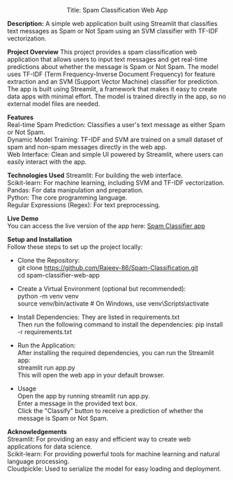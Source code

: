 <p style="text-align: center;">Title: Spam Classification Web App</p>


**Description:** A simple web application built using Streamlit that classifies text messages as Spam or Not Spam using an SVM classifier with TF-IDF vectorization.

**Project Overview**
This project provides a spam classification web application that allows users to input text messages and get real-time predictions about whether the message is Spam or Not Spam. The model uses TF-IDF (Term Frequency-Inverse Document Frequency) for feature extraction and an SVM (Support Vector Machine) classifier for prediction. The app is built using Streamlit, a framework that makes it easy to create data apps with minimal effort. The model is trained directly in the app, so no external model files are needed.  

**Features**  
Real-time Spam Prediction: Classifies a user's text message as either Spam or Not Spam.  
Dynamic Model Training: TF-IDF and SVM are trained on a small dataset of spam and non-spam messages directly in the web app.  
Web Interface: Clean and simple UI powered by Streamlit, where users can easily interact with the app.  

**Technologies Used**
Streamlit: For building the web interface.  
Scikit-learn: For machine learning, including SVM and TF-IDF vectorization.  
Pandas: For data manipulation and preparation.  
Python: The core programming language.  
Regular Expressions (Regex): For text preprocessing.  

**Live Demo**  
You can access the live version of the app here: [Spam Classifier app](https://spamclassifierbyrajeev.streamlit.app/)

**Setup and Installation**  
Follow these steps to set up the project locally:

- Clone the Repository:  
git clone https://github.com/Rajeev-86/Spam-Classification.git  
cd spam-classifier-web-app

- Create a Virtual Environment (optional but recommended):  
python -m venv venv  
source venv/bin/activate  # On Windows, use venv\Scripts\activate  

- Install Dependencies: They are listed in requirements.txt  
Then run the following command to install the dependencies: pip install -r requirements.txt  

- Run the Application:  
After installing the required dependencies, you can run the Streamlit app:  
streamlit run app.py  
This will open the web app in your default browser.  

- Usage  
Open the app by running streamlit run app.py.  
Enter a message in the provided text box.  
Click the "Classify" button to receive a prediction of whether the message is Spam or Not Spam.  

**Acknowledgements**  
Streamlit: For providing an easy and efficient way to create web applications for data science.  
Scikit-learn: For providing powerful tools for machine learning and natural language processing.  
Cloudpickle: Used to serialize the model for easy loading and deployment.  





